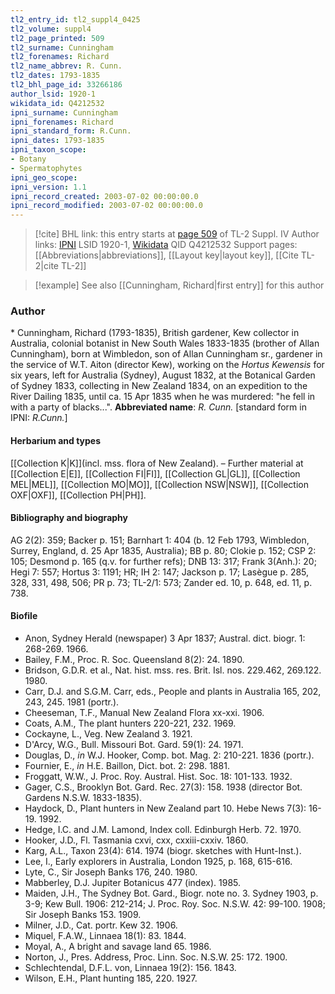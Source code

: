 ```yaml
---
tl2_entry_id: tl2_suppl4_0425
tl2_volume: suppl4
tl2_page_printed: 509
tl2_surname: Cunningham
tl2_forenames: Richard
tl2_name_abbrev: R. Cunn.
tl2_dates: 1793-1835
tl2_bhl_page_id: 33266186
author_lsid: 1920-1
wikidata_id: Q4212532
ipni_surname: Cunningham
ipni_forenames: Richard
ipni_standard_form: R.Cunn.
ipni_dates: 1793-1835
ipni_taxon_scope: 
- Botany
- Spermatophytes
ipni_geo_scope: 
ipni_version: 1.1
ipni_record_created: 2003-07-02 00:00:00.0
ipni_record_modified: 2003-07-02 00:00:00.0
---
```


> [!cite] BHL link: this entry starts at [page 509](https://www.biodiversitylibrary.org/page/33266186) of TL-2 Suppl. IV
> Author links: [IPNI](https://www.ipni.org/a/1920-1) LSID 1920-1, [Wikidata](https://www.wikidata.org/wiki/Q4212532) QID Q4212532
> Support pages: [[Abbreviations|abbreviations]], [[Layout key|layout key]], [[Cite TL-2|cite TL-2]]

> [!example] See also [[Cunningham, Richard|first entry]] for this author

### Author

\* Cunningham, Richard (1793-1835), British gardener, Kew collector in Australia, colonial botanist in New South Wales 1833-1835 (brother of Allan Cunningham), born at Wimbledon, son of Allan Cunningham sr., gardener in the service of W.T. Aiton (director Kew), working on the *Hortus Kewensis* for six years, left for Australia (Sydney), August 1832, at the Botanical Garden of Sydney 1833, collecting in New Zealand 1834, on an expedition to the River Dailing 1835, until ca. 15 Apr 1835 when he was murdered: "he fell in with a party of blacks...". 
**Abbreviated name**: *R. Cunn.* \[standard form in IPNI: *R.Cunn.*\]

#### Herbarium and types

[[Collection K|K]](incl. mss. flora of New Zealand). – Further material at [[Collection E|E]], [[Collection FI|FI]], [[Collection GL|GL]], [[Collection MEL|MEL]], [[Collection MO|MO]], [[Collection NSW|NSW]], [[Collection OXF|OXF]], [[Collection PH|PH]].

#### Bibliography and biography

AG 2(2): 359; Backer p. 151; Barnhart 1: 404 (b. 12 Feb 1793, Wimbledon, Surrey, England, d. 25 Apr 1835, Australia); BB p. 80; Clokie p. 152; CSP 2: 105; Desmond p. 165 (q.v. for further refs); DNB 13: 317; Frank 3(Anh.): 20; Hegi 7: 557; Hortus 3: 1191; HR; IH 2: 147; Jackson p. 17; Lasègue p. 285, 328, 331, 498, 506; PR p. 73; TL-2/1: 573; Zander ed. 10, p. 648, ed. 11, p. 738.

#### Biofile

- Anon, Sydney Herald (newspaper) 3 Apr 1837; Austral. dict. biogr. 1: 268-269. 1966.
- Bailey, F.M., Proc. R. Soc. Queensland 8(2): 24. 1890.
- Bridson, G.D.R. et al., Nat. hist. mss. res. Brit. Isl. nos. 229.462, 269.122. 1980.
- Carr, D.J. and S.G.M. Carr, eds., People and plants in Australia 165, 202, 243, 245. 1981 (portr.).
- Cheeseman, T.F., Manual New Zealand Flora xx-xxi. 1906.
- Coats, A.M., The plant hunters 220-221, 232. 1969.
- Cockayne, L., Veg. New Zealand 3. 1921.
- D'Arcy, W.G., Bull. Missouri Bot. Gard. 59(1): 24. 1971.
- Douglas, D., *in* W.J. Hooker, Comp. bot. Mag. 2: 210-221. 1836 (portr.).
- Fournier, E., *in* H.E. Baillon, Dict. bot. 2: 298. 1881.
- Froggatt, W.W., J. Proc. Roy. Austral. Hist. Soc. 18: 101-133. 1932.
- Gager, C.S., Brooklyn Bot. Gard. Rec. 27(3): 158. 1938 (director Bot. Gardens N.S.W. 1833-1835).
- Haydock, D., Plant hunters in New Zealand part 10. Hebe News 7(3): 16-19. 1992.
- Hedge, I.C. and J.M. Lamond, Index coll. Edinburgh Herb. 72. 1970.
- Hooker, J.D., Fl. Tasmania cxvi, cxx, cxxiii-cxxiv. 1860.
- Karg, A.L., Taxon 23(4): 614. 1974 (biogr. sketches with Hunt-Inst.).
- Lee, I., Early explorers in Australia, London 1925, p. 168, 615-616.
- Lyte, C., Sir Joseph Banks 176, 240. 1980.
- Mabberley, D.J. Jupiter Botanicus 477 (index). 1985.
- Maiden, J.H., The Sydney Bot. Gard., Biogr. note no. 3. Sydney 1903, p. 3-9; Kew Bull. 1906: 212-214; J. Proc. Roy. Soc. N.S.W. 42: 99-100. 1908; Sir Joseph Banks 153. 1909.
- Milner, J.D., Cat. portr. Kew 32. 1906.
- Miquel, F.A.W., Linnaea 18(1): 83. 1844.
- Moyal, A., A bright and savage land 65. 1986.
- Norton, J., Pres. Address, Proc. Linn. Soc. N.S.W. 25: 172. 1900.
- Schlechtendal, D.F.L. von, Linnaea 19(2): 156. 1843.
- Wilson, E.H., Plant hunting 185, 220. 1927.

